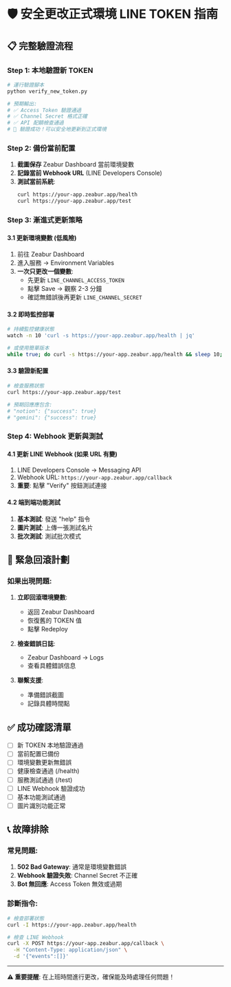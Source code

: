 # 🛡️ 安全更改正式環境 LINE TOKEN 指南

## 📋 完整驗證流程

### Step 1: 本地驗證新 TOKEN
```bash
# 運行驗證腳本
python verify_new_token.py

# 預期輸出:
# ✅ Access Token 驗證通過
# ✅ Channel Secret 格式正確
# ✅ API 配額檢查通過
# 🎉 驗證成功！可以安全地更新到正式環境
```

### Step 2: 備份當前配置
1. **截圖保存** Zeabur Dashboard 當前環境變數
2. **記錄當前 Webhook URL** (LINE Developers Console)
3. **測試當前系統**:
   ```bash
   curl https://your-app.zeabur.app/health
   curl https://your-app.zeabur.app/test
   ```

### Step 3: 漸進式更新策略

#### 3.1 更新環境變數 (低風險)
1. 前往 Zeabur Dashboard
2. 進入服務 → Environment Variables
3. **一次只更改一個變數**:
   - 先更新 `LINE_CHANNEL_ACCESS_TOKEN`
   - 點擊 Save → 觀察 2-3 分鐘
   - 確認無錯誤後再更新 `LINE_CHANNEL_SECRET`

#### 3.2 即時監控部署
```bash
# 持續監控健康狀態
watch -n 10 'curl -s https://your-app.zeabur.app/health | jq'

# 或使用簡單版本
while true; do curl -s https://your-app.zeabur.app/health && sleep 10; done
```

#### 3.3 驗證新配置
```bash
# 檢查服務狀態
curl https://your-app.zeabur.app/test

# 預期回應應包含:
# "notion": {"success": true}
# "gemini": {"success": true}
```

### Step 4: Webhook 更新與測試

#### 4.1 更新 LINE Webhook (如果 URL 有變)
1. LINE Developers Console → Messaging API
2. Webhook URL: `https://your-app.zeabur.app/callback`
3. **重要**: 點擊 "Verify" 按鈕測試連接

#### 4.2 端到端功能測試
1. **基本測試**: 發送 "help" 指令
2. **圖片測試**: 上傳一張測試名片
3. **批次測試**: 測試批次模式

## 🚨 緊急回滾計劃

### 如果出現問題:
1. **立即回滾環境變數**:
   - 返回 Zeabur Dashboard
   - 恢復舊的 TOKEN 值
   - 點擊 Redeploy

2. **檢查錯誤日誌**:
   - Zeabur Dashboard → Logs
   - 查看具體錯誤信息

3. **聯繫支援**:
   - 準備錯誤截圖
   - 記錄具體時間點

## ✅ 成功確認清單

- [ ] 新 TOKEN 本地驗證通過
- [ ] 當前配置已備份
- [ ] 環境變數更新無錯誤
- [ ] 健康檢查通過 (/health)
- [ ] 服務測試通過 (/test)
- [ ] LINE Webhook 驗證成功
- [ ] 基本功能測試通過
- [ ] 圖片識別功能正常

## 📞 故障排除

### 常見問題:
1. **502 Bad Gateway**: 通常是環境變數錯誤
2. **Webhook 驗證失敗**: Channel Secret 不正確
3. **Bot 無回應**: Access Token 無效或過期

### 診斷指令:
```bash
# 檢查部署狀態
curl -I https://your-app.zeabur.app/health

# 檢查 LINE Webhook
curl -X POST https://your-app.zeabur.app/callback \
  -H "Content-Type: application/json" \
  -d '{"events":[]}'
```

---
**⚠️ 重要提醒**: 在上班時間進行更改，確保能及時處理任何問題！